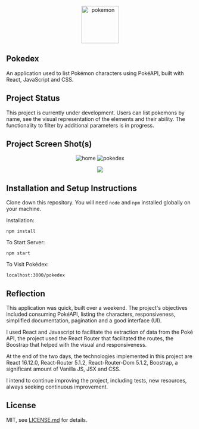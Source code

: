 <p align="center">
    <img width="100" src="https://f0.pngfuel.com/png/773/168/pokemon-pikachu-illustration-png-clip-art.png" alt="pokemon">
</p>

## Pokedex

An application used to list Pokémon characters using PokéAPI, built with React, JavaScript and CSS.

## Project Status

This project is currently under development. Users can list pokemons by name, see the visual representation of the elements and their ability. The functionality to filter by additional parameters is in progress.

## Project Screen Shot(s)

<p align="center">
    <img src="https://user-images.githubusercontent.com/4702242/81511773-00b7ae00-92f2-11ea-917b-02a6eb5f36bd.png" alt="home">
    <img src="https://user-images.githubusercontent.com/4702242/81511778-0c0ad980-92f2-11ea-820d-61f1cdbf9740.png" alt="pokedex">
</p>
<p align="center">
    <img src="https://user-images.githubusercontent.com/4702242/81512151-bbe14680-92f4-11ea-96a2-9491e288e5b6.png">
</p>


## Installation and Setup Instructions

Clone down this repository. You will need `node` and `npm` installed globally on your machine.

Installation:

`npm install`

To Start Server:

`npm start`

To Visit Pokédex:

`localhost:3000/pokedex`

## Reflection

This application was quick, built over a weekend. The project's objectives included consuming PokéAPI, listing the characters, responsiveness, simplified documentation, pagination and a good interface (UI).

I used React and Javascript to facilitate the extraction of data from the Poké API, the project used the React Router that facilitated the routes, the Boostrap that helped with the visual and responsiveness.

At the end of the two days, the technologies implemented in this project are React 16.12.0, React-Router 5.1.2, React-Router-Dom 5.1.2, Boostrap, a significant amount of Vanilla JS, JSX and CSS.

I intend to continue improving the project, including tests, new resources, always seeking continuous improvement.

## License

MIT, see [LICENSE.md](http://github.com/mattdesl/gh-readme-scrape/blob/master/LICENSE.md) for details.
